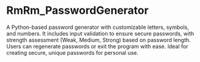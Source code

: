 # RmRm_PasswordGenerator
A Python-based password generator with customizable letters, symbols, and numbers. It includes input validation to ensure secure passwords, with strength assessment (Weak, Medium, Strong) based on password length. Users can regenerate passwords or exit the program with ease. Ideal for creating secure, unique passwords for personal use.
